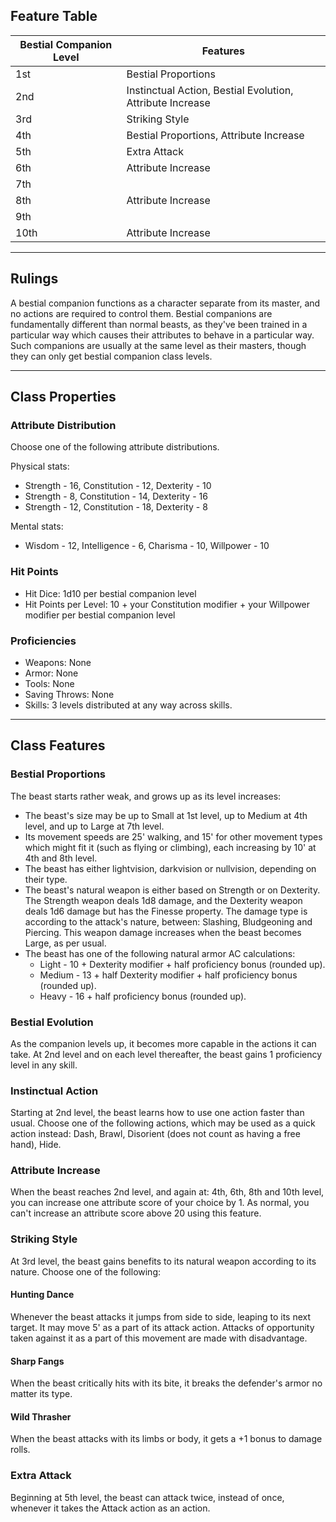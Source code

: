 ## Feature Table
 
| **Bestial Companion Level** | **Features**                                              |
| --------------------------- | --------------------------------------------------------- |
| 1st                         | Bestial Proportions                                       |
| 2nd                         | Instinctual Action, Bestial Evolution, Attribute Increase |
| 3rd                         | Striking Style                                            |
| 4th                         | Bestial Proportions, Attribute Increase                   |
| 5th                         | Extra Attack                                              |
| 6th                         | Attribute Increase                                        |
| 7th                         |                                                           |
| 8th                         | Attribute Increase                                        |
| 9th                         |                                                           |
| 10th                        | Attribute Increase                                        |
   
- - -
## Rulings
 
A bestial companion functions as a character separate from its master, and no actions are required to control them. Bestial companions are fundamentally different than normal beasts, as they've been trained in a particular way which causes their attributes to behave in a particular way. Such companions are usually at the same level as their masters, though they can only get bestial companion class levels.
   
- - -
## Class Properties
 
### Attribute Distribution
 
Choose one of the following attribute distributions.

Physical stats:
- Strength - 16, Constitution - 12, Dexterity - 10
- Strength - 8, Constitution - 14, Dexterity - 16
- Strength - 12, Constitution - 18, Dexterity - 8

Mental stats:
- Wisdom - 12, Intelligence - 6, Charisma - 10, Willpower - 10
 
### Hit Points
 
- Hit Dice: 1d10 per bestial companion level
- Hit Points per Level: 10 + your Constitution modifier + your Willpower modifier per bestial companion level
 
### Proficiencies
 
- Weapons: None
- Armor: None
- Tools: None
- Saving Throws: None
- Skills: 3 levels distributed at any way across skills.
 - - -
## Class Features
 
### Bestial Proportions
 
The beast starts rather weak, and grows up as its level increases:

- The beast's size may be up to Small at 1st level, up to Medium at 4th level, and up to Large at 7th level.
- Its movement speeds are 25' walking, and 15' for other movement types which might fit it (such as flying or climbing), each increasing by 10' at 4th and 8th level.
- The beast has either lightvision, darkvision or nullvision, depending on their type.
- The beast's natural weapon is either based on Strength or on Dexterity. The Strength weapon deals 1d8 damage, and the Dexterity weapon deals 1d6 damage but has the Finesse property. The damage type is according to the attack's nature, between: Slashing, Bludgeoning and Piercing. This weapon damage increases when the beast becomes Large, as per usual.
- The beast has one of the following natural armor AC calculations:
    - Light - 10 + Dexterity modifier + half proficiency bonus (rounded up).
    - Medium - 13 + half Dexterity modifier + half proficiency bonus (rounded up).
    - Heavy - 16 + half proficiency bonus (rounded up).
 
### Bestial Evolution
 
As the companion levels up, it becomes more capable in the actions it can take. At 2nd level and on each level thereafter, the beast gains 1 proficiency level in any skill.
 
### Instinctual Action
 
Starting at 2nd level, the beast learns how to use one action faster than usual. Choose one of the following actions, which may be used as a quick action instead: Dash, Brawl, Disorient (does not count as having a free hand), Hide.
 
### Attribute Increase
 
When the beast reaches 2nd level, and again at: 4th, 6th, 8th and 10th level, you can increase one attribute score of your choice by 1. As normal, you can't increase an attribute score above 20 using this feature.
 
### Striking Style
 
At 3rd level, the beast gains benefits to its natural weapon according to its nature. Choose one of the following:
 
#### Hunting Dance
Whenever the beast attacks it jumps from side to side, leaping to its next target. It may move 5' as a part of its attack action. Attacks of opportunity taken against it as a part of this movement are made with disadvantage.
 
#### Sharp Fangs
When the beast critically hits with its bite, it breaks the defender's armor no matter its type.
 
#### Wild Thrasher
When the beast attacks with its limbs or body, it gets a +1 bonus to damage rolls.
 
### Extra Attack

Beginning at 5th level, the beast can attack twice, instead of once, whenever it takes the Attack action as an action.